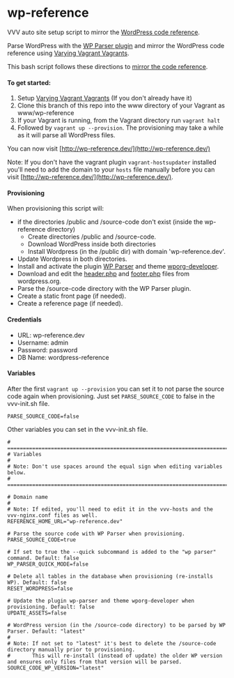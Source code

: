 wp-reference
============

VVV auto site setup script to mirror the [WordPress code reference](https://developer.wordpress.org).

Parse WordPress with the [WP Parser plugin](https://github.com/rmccue/WP-Parser) and mirror the WordPress code reference using [Varying Vagrant Vagrants](https://github.com/Varying-Vagrant-Vagrants/VVV).

This bash script follows these directions to [mirror the code reference](https://make.wordpress.org/docs/handbook/projects/devhub/#setting-up-your-development-environment).


#### To get started:
1. Setup [Varying Vagrant Vagrants](https://github.com/Varying-Vagrant-Vagrants/VVV) (If you don't already have it)
2. Clone this branch of this repo into the www directory of your Vagrant as www/wp-reference
3. If your Vagrant is running, from the Vagrant directory run `vagrant halt`
4. Followed by `vagrant up --provision`. The provisioning may take a while as it will parse all WordPress files.

You can now visit [http://wp-reference.dev/](http://wp-reference.dev/)

Note: If you don't have the vagrant plugin `vagrant-hostsupdater` installed you'll need to add the domain to your `hosts` file manually before you can visit [http://wp-reference.dev/](http://wp-reference.dev/).

#### Provisioning
When provisioning this script will:
* if the directories /public and /source-code don't exist (inside the wp-reference directory)
  * Create directories /public and /source-code.
  * Download WordPress inside both directories
  * Install Wordpress (in the /public dir) with domain 'wp-reference.dev'.
* Update Wordpress in both directories.
* Install and activate the plugin [WP Parser](https://github.com/rmccue/WP-Parser) and theme [wporg-developer](https://github.com/Rarst/wporg-developer).
* Download and edit the [header.php](https://wordpress.org/header.php) and [footer.php](https://wordpress.org/footer.php) files from wordpress.org.
* Parse the /source-code directory with the WP Parser plugin.
* Create a static front page (if needed).
* Create a reference page (if needed).

#### Credentials
* URL:      wp-reference.dev
* Username: admin
* Password: password
* DB Name:  wordpress-reference

#### Variables
After the first `vagrant up --provision` you can set it to not parse the source code again when provisioning. Just set `PARSE_SOURCE_CODE` to false in the vvv-init.sh file.

    PARSE_SOURCE_CODE=false

Other variables you can set in the vvv-init.sh file.

```
# =============================================================================
# Variables
# 
# Note: Don't use spaces around the equal sign when editing variables below.
# =============================================================================

# Domain name
#
# Note: If edited, you'll need to edit it in the vvv-hosts and the vvv-nginx.conf files as well.
REFERENCE_HOME_URL="wp-reference.dev"

# Parse the source code with WP Parser when provisioning.
PARSE_SOURCE_CODE=true

# If set to true the --quick subcommand is added to the "wp parser" command. Default: false
WP_PARSER_QUICK_MODE=false

# Delete all tables in the database when provisioning (re-installs WP). Default: false
RESET_WORDPRESS=false

# Update the plugin wp-parser and theme wporg-developer when provisioning. Default: false
UPDATE_ASSETS=false

# WordPress version (in the /source-code directory) to be parsed by WP Parser. Default: "latest"
# 
# Note: If not set to "latest" it's best to delete the /source-code directory manually prior to provisioning.
#       This will re-install (instead of update) the older WP version and ensures only files from that version will be parsed.		
SOURCE_CODE_WP_VERSION="latest"
```
